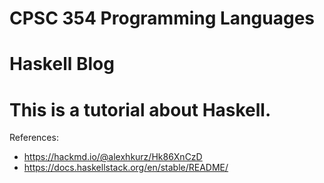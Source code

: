 # CPSC 354 Programming Languages
# Haskell Blog
# This is a tutorial about Haskell.

References:
- https://hackmd.io/@alexhkurz/Hk86XnCzD
- https://docs.haskellstack.org/en/stable/README/
